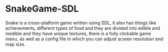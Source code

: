 # SnakeGame-SDL
Snake is a cross-platform game written using SDL, it also has things like achievements, different types of food and they are divided into edible and inedible and they have unique textures, there is a fully clickable game menu, as well as a config file in which you can adjust screen resolution and map size.
